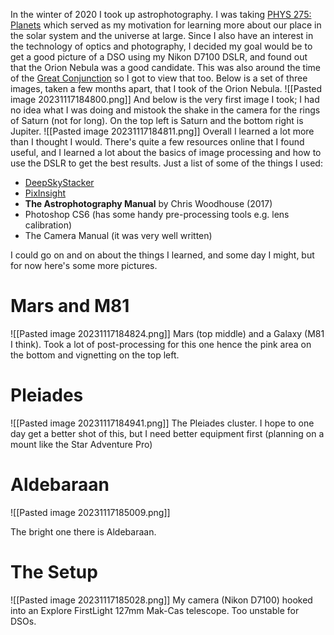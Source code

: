 In the winter of 2020 I took up astrophotography. I was taking [PHYS 275: Planets](https://uwflow.com/course/phys275) which served as my motivation for learning more about our place in the solar system and the universe at large. Since I also have an interest in the technology of optics and photography, I decided my goal would be to get a good picture of a DSO using my Nikon D7100 DSLR, and found out that the Orion Nebula was a good candidate. This was also around the time of the [Great Conjunction](https://www.wikiwand.com/en/Great_conjunction#/2020) so I got to view that too. Below is a set of three images, taken a few months apart, that I took of the Orion Nebula.
![[Pasted image 20231117184800.png]]
And below is the very first image I took; I had no idea what I was doing and mistook the shake in the camera for the rings of Saturn (not for long). On the top left is Saturn and the bottom right is Jupiter.
![[Pasted image 20231117184811.png]]
Overall I learned a lot more than I thought I would. There's quite a few resources online that I found useful, and I learned a lot about the basics of image processing and how to use the DSLR to get the best results. Just a list of some of the things I used:

- [DeepSkyStacker](http://deepskystacker.free.fr/english/index.html)
- [PixInsight](https://pixinsight.com/)
- **The Astrophotography Manual** by Chris Woodhouse (2017)
- Photoshop CS6 (has some handy pre-processing tools e.g. lens calibration)
- The Camera Manual (it was very well written)

I could go on and on about the things I learned, and some day I might, but for now here's some more pictures.

# Mars and M81
![[Pasted image 20231117184824.png]]
Mars (top middle) and a Galaxy (M81 I think). Took a lot of post-processing for this one hence the pink area on the bottom and vignetting on the top left.

# Pleiades
![[Pasted image 20231117184941.png]]
The Pleiades cluster. I hope to one day get a better shot of this, but I need better equipment first (planning on a mount like the Star Adventure Pro)

# Aldebaraan
![[Pasted image 20231117185009.png]]

The bright one there is Aldebaraan.
# The Setup
![[Pasted image 20231117185028.png]]
My camera (Nikon D7100) hooked into an Explore FirstLight 127mm Mak-Cas telescope. Too unstable for DSOs.
